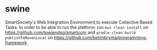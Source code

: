 # swine
SmartSociety's Web Integration Environment,to execute Collective Based Tasks. In order to be able to run the platform:
run `mvn clean install` on https://github.com/tuwiendsg/smartcom and `gradle clean build publishToMavenLocal` on https://github.com/betimbryma/programming-framework.
